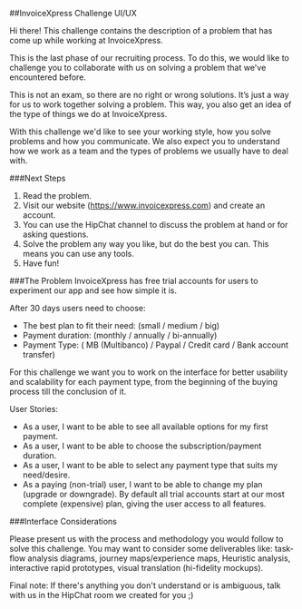 ##InvoiceXpress Challenge UI/UX

Hi there! This challenge contains the description of a problem that has come up while working at InvoiceXpress.

This is the last phase of our recruiting process. To do this, we would like to challenge you to collaborate with us on solving a problem that we've encountered before.

This is not an exam, so there are no right or wrong solutions. It’s just a way for us to work together solving a problem. This way, you also get an idea of the type of things we do at InvoiceXpress.

With this challenge we'd like to see your working style, how you solve problems and how you communicate. We also expect you to understand how we work as a team and the types of problems we usually have to deal with.

###Next Steps

1. Read the problem.
2. Visit our website (https://www.invoicexpress.com) and create an account.
3. You can use the HipChat channel to discuss the problem at hand or for asking questions.
4. Solve the problem any way you like, but do the best you can. This means you can use any tools.
5. Have fun!

###The Problem
InvoiceXpress has free trial accounts for users to experiment our app and see how simple it is.

After 30 days users need to choose:
* The best plan to fit their need: (small / medium / big)
* Payment duration: (monthly / annually / bi-annually)
* Payment Type: ( MB (Multibanco) / Paypal / Credit card / Bank account transfer)

For this challenge we want you to work on the interface for better usability and scalability for each payment type, from the beginning of the buying process till the conclusion of it.

User Stories:
* As a user, I want to be able to see all available options for my first payment.
* As a user, I want to be able to choose the subscription/payment duration.
* As a user, I want to be able to select any payment type that suits my need/desire.
* As a paying (non-trial) user, I want to be able to change my plan (upgrade or downgrade). By default all trial accounts start at our most complete (expensive) plan, giving the user access to all features.

###Interface Considerations

Please present us with the process and methodology you would follow to solve this challenge. You may want to consider some deliverables like: task-flow analysis diagrams, journey maps/experience maps, Heuristic analysis, interactive rapid prototypes, visual translation (hi-fidelity mockups).

Final note: If there's anything you don't understand or is ambiguous, talk with us in the HipChat room we created for you ;)
